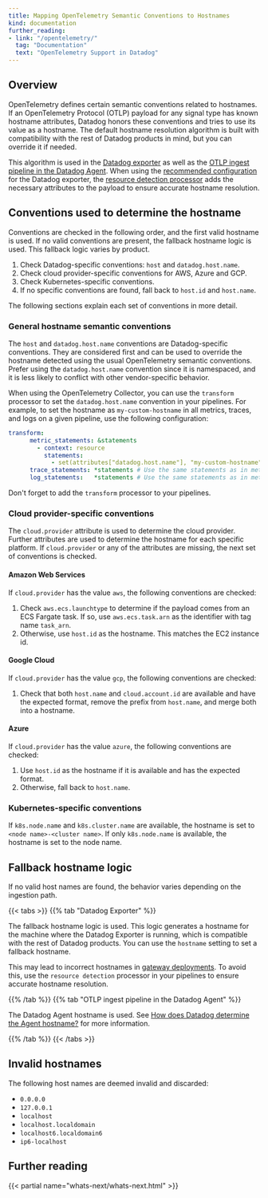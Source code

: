 ```yaml
---
title: Mapping OpenTelemetry Semantic Conventions to Hostnames
kind: documentation
further_reading:
- link: "/opentelemetry/"
  tag: "Documentation"
  text: "OpenTelemetry Support in Datadog"
---
```


## Overview

OpenTelemetry defines certain semantic conventions related to hostnames. If an OpenTelemetry Protocol (OTLP) payload for any signal type has known hostname attributes, Datadog honors these conventions and tries to use its value as a hostname. The default hostname resolution algorithm is built with compatibility with the rest of Datadog products in mind, but you can override it if needed.

This algorithm is used in the [Datadog exporter][3] as well as the [OTLP ingest pipeline in the Datadog Agent][2]. When using the [recommended configuration][4] for the Datadog exporter, the [resource detection processor][1] adds the necessary attributes to the payload to ensure accurate hostname resolution.

## Conventions used to determine the hostname

Conventions are checked in the following order, and the first valid hostname is used. If no valid conventions are present, the fallback hostname logic is used. This fallback logic varies by product.

1. Check Datadog-specific conventions: `host` and `datadog.host.name`.
1. Check cloud provider-specific conventions for AWS, Azure and GCP.
1. Check Kubernetes-specific conventions.
1. If no specific conventions are found, fall back to `host.id` and `host.name`.

The following sections explain each set of conventions in more detail.

### General hostname semantic conventions

The `host` and `datadog.host.name` conventions are Datadog-specific conventions. They are considered first and can be used to override the hostname detected using the usual OpenTelemetry semantic conventions. Prefer using the `datadog.host.name` convention since it is namespaced, and it is less likely to conflict with other vendor-specific behavior.

When using the OpenTelemetry Collector, you can use the `transform` processor to set the `datadog.host.name` convention in your pipelines. For example, to set the hostname as `my-custom-hostname` in all metrics, traces, and logs on a given pipeline, use the following configuration:

```yaml
transform:
      metric_statements: &statements
        - context: resource
          statements:
            - set(attributes["datadog.host.name"], "my-custom-hostname")
      trace_statements: *statements # Use the same statements as in metrics
      log_statements:   *statements # Use the same statements as in metrics
```

Don't forget to add the `transform` processor to your pipelines.

### Cloud provider-specific conventions

The `cloud.provider` attribute is used to determine the cloud provider. Further attributes are used to determine the hostname for each specific platform. If `cloud.provider` or any of the attributes are missing, the next set of conventions is checked.

#### Amazon Web Services

If `cloud.provider` has the value `aws`, the following conventions are checked:

1. Check `aws.ecs.launchtype` to determine if the payload comes from an ECS Fargate task. If so, use `aws.ecs.task.arn` as the identifier with tag name `task_arn`.
1. Otherwise, use `host.id` as the hostname. This matches the EC2 instance id.

#### Google Cloud

If `cloud.provider` has the value `gcp`, the following conventions are checked:

1. Check that both `host.name` and `cloud.account.id` are available and have the expected format, remove the prefix from `host.name`, and merge both into a hostname.

#### Azure

If `cloud.provider` has the value `azure`, the following conventions are checked:

1. Use `host.id` as the hostname if it is available and has the expected format.
1. Otherwise, fall back to `host.name`.

### Kubernetes-specific conventions

If `k8s.node.name` and `k8s.cluster.name` are available, the hostname is set to `<node name>-<cluster name>`. If only `k8s.node.name` is available, the hostname is set to the node name.

## Fallback hostname logic

If no valid host names are found, the behavior varies depending on the ingestion path. 

{{< tabs >}}
{{% tab "Datadog Exporter" %}}

The fallback hostname logic is used. This logic generates a hostname for the machine where 
the Datadog Exporter is running, which is compatible with the rest of Datadog products.
You can use the `hostname` setting to set a fallback hostname.

This may lead to incorrect hostnames in [gateway deployments][1]. To avoid this, use the `resource detection` processor in your pipelines to ensure accurate hostname resolution.

[1]: https://opentelemetry.io/docs/collector/deployment/gateway/
{{% /tab %}}
{{% tab "OTLP ingest pipeline in the Datadog Agent" %}}

The Datadog Agent hostname is used. See [How does Datadog determine the Agent hostname?][1] for more information.

[1]: /agent/faq/how-datadog-agent-determines-the-hostname/
{{% /tab %}}
{{< /tabs >}}

## Invalid hostnames

The following host names are deemed invalid and discarded:
- `0.0.0.0`
- `127.0.0.1`
- `localhost`
- `localhost.localdomain`
- `localhost6.localdomain6`
- `ip6-localhost`

## Further reading

{{< partial name="whats-next/whats-next.html" >}}

[1]: https://github.com/open-telemetry/opentelemetry-collector-contrib/tree/main/processor/resourcedetectionprocessor#resource-detection-processor
[2]: /opentelemetry/interoperability/otlp_ingest_in_the_agent
[3]: /opentelemetry/collector_exporter/otel_collector_datadog_exporter
[4]: /opentelemetry/collector_exporter/hostname_tagging/?tab=host
